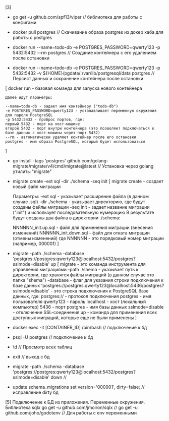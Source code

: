 [3]
- go get -u github.com/spf13/viper // библиотека для работы с конфигами
- docker pull postgres // Скачивание образа postgres из докер хаба для работы с postgres

- docker run --name=todo-db -e POSTGRES_PASSWORD=qwerty123 -p 5432:5432 --rm postgres // Создание контейнера с его удалением после остановки
- docker run --name=todo-db -e POSTGRES_PASSWORD=qwerty123 -p 5432:5432 -v ${HOME}/pgdata/:/var/lib/postgresql/data postgres // Персист данных и сохранение контейнера после остановки 

[
    docker run - базовая команда для запуска нового контейнера

    Далее идут параметры:

    --name=todo-db - задает имя контейнеру ("todo-db")
    -e POSTGRES_PASSWORD=qwerty123 - устанавливает переменную окружения для пароля PostgreSQL
    -p 5432:5432 - проброс портов, где:
    первый 5432 - порт на хост-машине
    второй 5432 - порт внутри контейнера (это позволяет подключаться к базе данных с хост-машины через порт 5432)
    --rm - автоматически удаляет контейнер после его остановки
    postgres - имя образа PostgreSQL, который будет использоваться
]

- go install -tags 'postgres' github.com/golang-migrate/migrate/v4/cmd/migrate@latest // Установка через golang утилиты "migrate"
- migrate create -ext sql -dir ./schema -seq init
[
    migrate create - создает новый файл миграции

    Параметры:
    -ext sql - указывает расширение файла (в данном случае .sql)
    -dir ./schema - указывает директорию, где будут созданы файлы миграции
    -seq init - задает название миграции ("init") и использует последовательную нумерацию
    В результате будут созданы два файла в директории ./schema:

    NNNNNN_init.up.sql - файл для применения миграции (внесения изменений)
    NNNNNN_init.down.sql - файл для отката миграции (отмены изменений)
    где NNNNNN - это порядковый номер миграции (например, 000001)
]

- migrate -path ./schema -database 'postgres://postgres:qwerty123@localhost:5432/postgres?sslmode=disable' up
[
    migrate - это команда инструмента для управления миграциями
    -path ./shema - указывает путь к директории, где хранятся файлы миграций (в данном случае это папка "shema")
    -database - флаг для указания строки подключения к базе данных
    'postgres://postgres:qwerty123@localhost:5436/postgres?sslmode=disable' - это строка подключения к PostgreSQL базе данных, где:
    postgres:// - протокол подключения
    postgres - имя пользователя
    qwerty123 - пароль
    localhost - хост (локальный компьютер)
    5436 - порт
    postgres - имя базы данных
    sslmode=disable - отключение SSL-соединения
    up - команда для применения всех доступных миграций, которые еще не были применены
]

- docker exec -it [CONTAINER_ID] /bin/bash // подключение к бд
- psql -U postgres // подключение к бд
- \d // Просмотр всех таблиц
- exit // выход с бд

- migrate -path ./schema -database 'postgres://postgres:qwerty123@localhost:5432/postgres?sslmode=disable' down // 
- update schema_migrations set version='000001', dirty=false; // исправление dirty бд

[5] Подключение к БД из приложения. Переменные окружения. Библиотека sqlx
go get -u github.com/jmoiron/sqlx // 
go get -u github.com/joho/godotenv // Для работы с env переменными 

